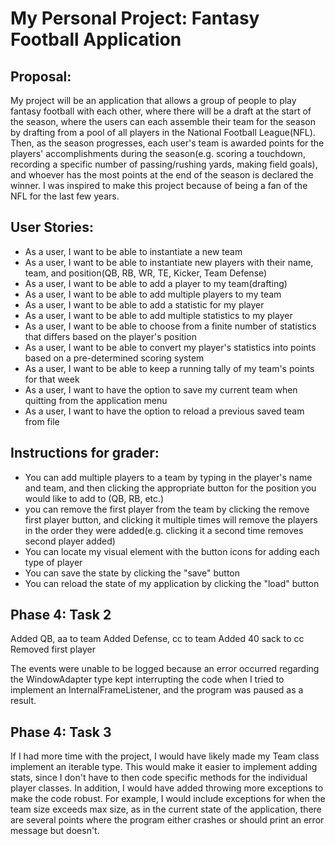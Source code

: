 # My Personal Project: Fantasy Football Application

## Proposal:

My project will be an application that allows a group of people
to play fantasy football with each other, where there will be a draft
at the start of the season, where the users can each assemble their team for
the season by drafting from a pool of all players in the National Football League(NFL). 
Then, as the season progresses, each user's team is awarded points for the players' accomplishments
during the season(e.g. scoring a touchdown, recording a specific number of passing/rushing yards, making
field goals), and whoever has the most points at the end of the season is declared the winner.
I was inspired to make this project because of being a fan of the NFL for the last few years. 

## User Stories:

- As a user, I want to be able to instantiate a new team
- As a user, I want to be able to instantiate new players with their name, team, and position(QB, RB, WR, TE, Kicker, Team Defense)
- As a user, I want to be able to add a player to my team(drafting)
- As a user, I want to be able to add multiple players to my team
- As a user, I want to be able to add a statistic for my player
- As a user, I want to be able to add multiple statistics to my player
- As a user, I want to be able to choose from a finite number of statistics that differs based on the player's position
- As a user, I want to be able to convert my player's statistics into points based on a pre-determined scoring system
- As a user, I want to be able to keep a running tally of my team's points for that week
- As a user, I want to have the option to save my current team when quitting from the application menu
- As a user, I want to have the option to reload a previous saved team from file

## Instructions for grader:

- You can add multiple players to a team by typing in the player's name and team, and then clicking the appropriate button for the position
you would like to add to (QB, RB, etc.)
- you can remove the first player from the team by clicking the remove first player button, and clicking it multiple times will remove the players
in the order they were added(e.g. clicking it a second time removes second player added)
- You can locate my visual element with the button icons for adding each type of player
- You can save the state by clicking the "save" button
- You can reload the state of my application by clicking the "load" button

## Phase 4: Task 2

Added QB, aa to team
Added Defense, cc to team
Added 40 sack to cc
Removed first player

The events were unable to be logged because an error occurred regarding the WindowAdapter type kept interrupting the code
when I tried to implement an InternalFrameListener, and the program was paused as a result. 

## Phase 4: Task 3
If I had more time with the project, I would have likely made my Team class implement an iterable type. 
This would make it easier to implement adding stats, since I don't have to then code specific methods for the individual
player classes. In addition, I would have added throwing more exceptions to make the code robust. For example, I would
include exceptions for when the team size exceeds max size, as in the current state of the application, there are several
points where the program either crashes or should print an error message but doesn't.